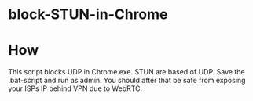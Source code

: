 # block-STUN-in-Chrome


# How
This script blocks UDP in Chrome.exe. STUN are based of UDP. Save the .bat-script and run as admin. You should after that be safe from exposing your ISPs IP behind VPN due to WebRTC.
